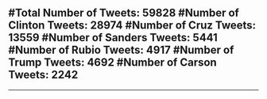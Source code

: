 #Total Number of Tweets: 59828 
#Number of Clinton Tweets: 28974
#Number of Cruz Tweets: 13559
#Number of Sanders Tweets: 5441
#Number of Rubio Tweets: 4917
#Number of Trump Tweets: 4692
#Number of Carson Tweets: 2242
---
---
